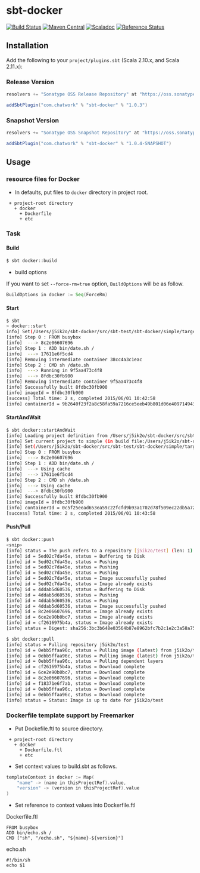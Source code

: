 # sbt-docker

[![Build Status](https://travis-ci.org/chatwork/sbt-docker.svg)](https://travis-ci.org/chatwork/sbt-docker)
[![Maven Central](https://maven-badges.herokuapp.com/maven-central/com.chatwork/sbt-docker/badge.svg)](https://maven-badges.herokuapp.com/maven-central/com.chatwork/sbt-docker)
[![Scaladoc](http://javadoc-badge.appspot.com/com.chatwork/sbt-docker_2.10.svg?label=scaladoc)](http://javadoc-badge.appspot.com/com.chatwork/sbt-docker_2.10)
[![Reference Status](https://www.versioneye.com/java/com.chatwork:sbt-docker_2.10/reference_badge.svg?style=flat)](https://www.versioneye.com/java/com.chatwork:sbt-docker_2.10/references)

## Installation

Add the following to your `project/plugins.sbt` (Scala 2.10.x, and Scala 2.11.x):

### Release Version

```scala
resolvers += "Sonatype OSS Release Repository" at "https://oss.sonatype.org/content/repositories/releases/"

addSbtPlugin("com.chatwork" % "sbt-docker" % "1.0.3")
```

### Snapshot Version

```scala
resolvers += "Sonatype OSS Snapshot Repository" at "https://oss.sonatype.org/content/repositories/snapshots/"

addSbtPlugin("com.chatwork" % "sbt-docker" % "1.0.4-SNAPSHOT")
```

## Usage

### resource files for Docker

- In defaults, put files to `docker` directory in project root.

```
 + project-root directory
   + docker
     + Dockerfile
     + etc
```

### Task

#### Build

```sh
$ sbt docker::build
```

- build options

If you want to set `--force-rm=true` option, `BuildOptions` will be as follow. 

```scala
BuildOptions in docker := Seq(ForceRm)
```

#### Start

```sh
$ sbt
> docker::start
info] Set(/Users/j5ik2o/sbt-docker/src/sbt-test/sbt-docker/simple/target/docker/Dockerfile, /Users/j5ik2o/sbt-docker/src/sbt-test/sbt-docker/simple/target/docker/bin/date.sh)
[info] Step 0 : FROM busybox
[info]  ---> 8c2e06607696
[info] Step 1 : ADD bin/date.sh /
[info]  ---> 17611e6f5cd4
[info] Removing intermediate container 38cc4a3c1eac
[info] Step 2 : CMD sh /date.sh
[info]  ---> Running in 9f5aa473c4f8
[info]  ---> 8fdbc30fb900
[info] Removing intermediate container 9f5aa473c4f8
[info] Successfully built 8fdbc30fb900
[info] imageId = 8fdbc30fb900
[success] Total time: 2 s, completed 2015/06/01 10:42:58
[info] containerId = 9b2640f23f2a8c58fa59a7216ce5eeb49b801d06e4097149433bf63827e3dec6, out = Mon Jun 1 01:42:58 UTC 2015
```

#### StartAndWait

```sh
$ sbt docker::startAndWait
[info] Loading project definition from /Users/j5ik2o/sbt-docker/src/sbt-test/sbt-docker/simple/project
[info] Set current project to simple (in build file:/Users/j5ik2o/sbt-docker/src/sbt-test/sbt-docker/simple/)
[info] Set(/Users/j5ik2o/sbt-docker/src/sbt-test/sbt-docker/simple/target/docker/Dockerfile, /Users/j5ik2o/sbt-docker/src/sbt-test/sbt-docker/simple/target/docker/bin/date.sh)
[info] Step 0 : FROM busybox
[info]  ---> 8c2e06607696
[info] Step 1 : ADD bin/date.sh /
[info]  ---> Using cache
[info]  ---> 17611e6f5cd4
[info] Step 2 : CMD sh /date.sh
[info]  ---> Using cache
[info]  ---> 8fdbc30fb900
[info] Successfully built 8fdbc30fb900
[info] imageId = 8fdbc30fb900
[info] containerId = 0c5f25eead653ea59c22fcfd9b93a1702d78f509ec22db5a727491344932164d, out = Mon Jun 1 01:43:58 UTC 2015
[success] Total time: 2 s, completed 2015/06/01 10:43:58
```

#### Push/Pull

```sh
$ sbt docker::push
<snip>
[info] status = The push refers to a repository [j5ik2o/test] (len: 1)
[info] id = 5ed02c7da45e, status = Buffering to Disk
[info] id = 5ed02c7da45e, status = Pushing
[info] id = 5ed02c7da45e, status = Pushing
[info] id = 5ed02c7da45e, status = Pushing
[info] id = 5ed02c7da45e, status = Image successfully pushed
[info] id = 5ed02c7da45e, status = Image already exists
[info] id = 4ddab5d60536, status = Buffering to Disk
[info] id = 4ddab5d60536, status = Pushing
[info] id = 4ddab5d60536, status = Pushing
[info] id = 4ddab5d60536, status = Image successfully pushed
[info] id = 8c2e06607696, status = Image already exists
[info] id = 6ce2e90b0bc7, status = Image already exists
[info] id = cf2616975b4a, status = Image already exists
[info] status = Digest: sha256:3bc3b648e03564b87e8962bfc7b2c1e2c3a58a75a5c8bdbd2dd1c5293087094d
```

```sh
$ sbt docker::pull
[info] status = Pulling repository j5ik2o/test
[info] id = 0ebb5ffaa96c, status = Pulling image (latest) from j5ik2o/test
[info] id = 0ebb5ffaa96c, status = Pulling image (latest) from j5ik2o/test, endpoint: https://registry-1.docker.io/v1/
[info] id = 0ebb5ffaa96c, status = Pulling dependent layers
[info] id = cf2616975b4a, status = Download complete
[info] id = 6ce2e90b0bc7, status = Download complete
[info] id = 8c2e06607696, status = Download complete
[info] id = f18371e6f7ab, status = Download complete
[info] id = 0ebb5ffaa96c, status = Download complete
[info] id = 0ebb5ffaa96c, status = Download complete
[info] status = Status: Image is up to date for j5ik2o/test
```




### Dockerfile template support by Freemarker

- Put Dockefile.ftl to source directory.

```
 + project-root directory
   + docker
     + Dockerfile.ftl
     + etc
```

- Set context values to build.sbt as follows.

```scala
templateContext in docker := Map(
    "name" -> (name in thisProjectRef).value,
    "version" -> (version in thisProjectRef).value
)
```

- Set reference to context values into Dockerfile.ftl 

Dockerfile.ftl

```
FROM busybox
ADD bin/echo.sh /
CMD ["sh", "/echo.sh", "${name}-${version}"]
```

echo.sh

```
#!/bin/sh
echo $1
```

